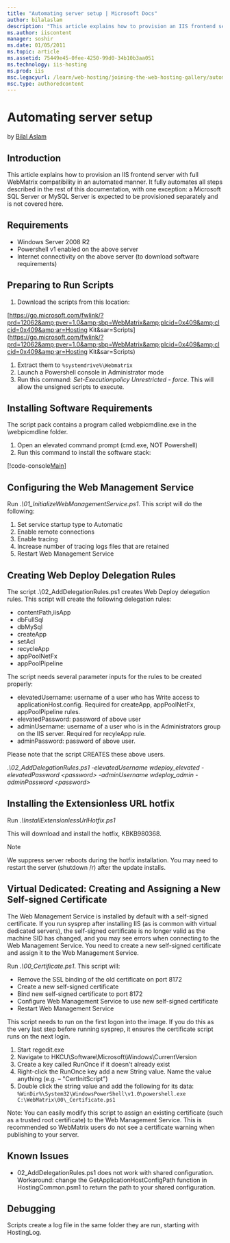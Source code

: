 ```yaml
---
title: "Automating server setup | Microsoft Docs"
author: bilalaslam
description: "This article explains how to provision an IIS frontend server with full WebMatrix compatibility in an automated manner. It fully automates all steps describe..."
ms.author: iiscontent
manager: soshir
ms.date: 01/05/2011
ms.topic: article
ms.assetid: 75449e45-0fee-4250-99d0-34b10b3aa051
ms.technology: iis-hosting
ms.prod: iis
msc.legacyurl: /learn/web-hosting/joining-the-web-hosting-gallery/automating-server-setup
msc.type: authoredcontent
---
```

Automating server setup
====================
by [Bilal Aslam](https://github.com/bilalaslam)

## Introduction

This article explains how to provision an IIS frontend server with full WebMatrix compatibility in an automated manner. It fully automates all steps described in the rest of this documentation, with one exception: a Microsoft SQL Server or MySQL Server is expected to be provisioned separately and is not covered here.

## Requirements

- Windows Server 2008 R2
- Powershell v1 enabled on the above server
- Internet connectivity on the above server (to download software requirements)

## Preparing to Run Scripts

1. Download the scripts from this location:

[<https://go.microsoft.com/fwlink/?prd=12062&amp;pver=1.0&amp;sbp=WebMatrix&amp;plcid=0x409&amp;clcid=0x409&amp;ar=Hosting> Kit&amp;sar=Scripts](<https://go.microsoft.com/fwlink/?prd=12062&amp;pver=1.0&amp;sbp=WebMatrix&amp;plcid=0x409&amp;clcid=0x409&amp;ar=Hosting> Kit&amp;sar=Scripts)

1. Extract them to `%systemdrive%\Webmatrix`
2. Launch a Powershell console in Administrator mode
3. Run this command: *Set-Executionpolicy Unrestricted - force*. This will allow the unsigned scripts to execute.

## Installing Software Requirements

The script pack contains a program called webpicmdline.exe in the \webpicmdline folder.

1. Open an elevated command prompt (cmd.exe, NOT Powershell)
2. Run this command to install the software stack:


[!code-console[Main](automating-server-setup/samples/sample1.cmd)]


## Configuring the Web Management Service

Run *.\01\_InitializeWebManagementService.ps1*. This script will do the following:

1. Set service startup type to Automatic
2. Enable remote connections
3. Enable tracing
4. Increase number of tracing logs files that are retained
5. Restart Web Management Service

## Creating Web Deploy Delegation Rules

The script .\02\_AddDelegationRules.ps1 creates Web Deploy delegation rules. This script will create the following delegation rules:

- contentPath,iisApp
- dbFullSql
- dbMySql
- createApp
- setAcl
- recycleApp
- appPoolNetFx
- appPoolPipeline

The script needs several parameter inputs for the rules to be created properly:

- elevatedUsername: username of a user who has Write access to applicationHost.config. Required for createApp, appPoolNetFx, appPoolPipeline rules.
- elevatedPassword: password of above user
- adminUsername: username of a user who is in the Administrators group on the IIS server. Required for recyleApp rule.
- adminPassword: password of above user.

Please note that the script CREATES these above users.

*.\02\_AddDelegationRules.ps1 -elevatedUsername wdeploy\_elevated -elevatedPassword &lt;password&gt; -adminUsername wdeploy\_admin -adminPassword &lt;password&gt;*

## Installing the Extensionless URL hotfix

Run *.\InstallExtensionlessUrlHotfix.ps1*

This will download and install the hotfix, KBKB980368.

> [!NOTE]
> We suppress server reboots during the hotfix installation. You may need to restart the server (shutdown /r) after the update installs.

## Virtual Dedicated: Creating and Assigning a New Self-signed Certificate

The Web Management Service is installed by default with a self-signed certificate. If you run sysprep after installing IIS (as is common with virtual dedicated servers), the self-signed certificate is no longer valid as the machine SID has changed, and you may see errors when connecting to the Web Management Service. You need to create a new self-signed certificate and assign it to the Web Management Service.

Run *.\00\_Certificate.ps1*. This script will:

- Remove the SSL binding of the old certificate on port 8172
- Create a new self-signed certificate
- Bind new self-signed certificate to port 8172
- Configure Web Management Service to use new self-signed certificate
- Restart Web Management Service

This script needs to run on the first logon into the image. If you do this as the very last step before running sysprep, it ensures the certificate script runs on the next login.

1. Start regedit.exe
2. Navigate to HKCU\Software\Microsoft\Windows\CurrentVersion
3. Create a key called RunOnce if it doesn't already exist
4. Right-click the RunOnce key add a new String value. Name the value anything (e.g. – "CertInitScript")
5. Double click the string value and add the following for its data: `%WinDir%\System32\WindowsPowerShell\v1.0\powershell.exe C:\WebMatrix\00\_Certificate.ps1`

Note: You can easily modify this script to assign an existing certificate (such as a trusted root certificate) to the Web Management Service. This is recommended so WebMatrix users do not see a certificate warning when publishing to your server.

## Known Issues

- 02\_AddDelegationRules.ps1 does not work with shared configuration. Workaround: change the GetApplicationHostConfigPath function in HostingCommon.psm1 to return the path to your shared configuration.

## Debugging

Scripts create a log file in the same folder they are run, starting with HostingLog.